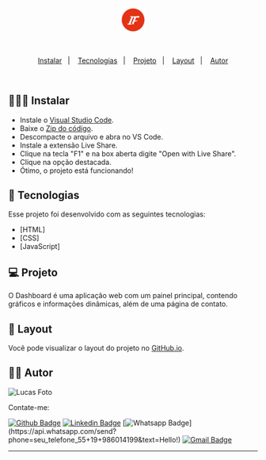 <p align="center">
  <img alt="IF Dashboard" src="images/if_icon.png" width="10%" =>
</p>

<br>

<p align="center">
  <a href="#-instalar">Instalar</a>&nbsp;&nbsp;&nbsp;|&nbsp;&nbsp;&nbsp;
  <a href="#-tecnologias">Tecnologias</a>&nbsp;&nbsp;&nbsp;|&nbsp;&nbsp;&nbsp;
  <a href="#-projeto">Projeto</a>&nbsp;&nbsp;&nbsp;|&nbsp;&nbsp;&nbsp;
  <a href="#-layout">Layout</a>&nbsp;&nbsp;&nbsp;|&nbsp;&nbsp;&nbsp;
  <a href="#-autor">Autor</a>
</p>

<br>

## 👨🏾‍💻 Instalar  

- Instale o [Visual Studio Code](https://code.visualstudio.com/).
- Baixe o [Zip do código](https://github.com/lucas-souza19/Dashboard-DWE/tree/master).
- Descompacte o arquivo e abra no VS Code.
- Instale a extensão Live Share.
- Clique na tecla "F1" e na box aberta digite "Open with Live Share".
- Clique na opção destacada.  
- Ótimo, o projeto está funcionando!



## 🚀 Tecnologias

Esse projeto foi desenvolvido com as seguintes tecnologias:

- [HTML]
- [CSS]
- [JavaScript]


## 💻 Projeto

O Dashboard é uma aplicação web com um painel principal, contendo gráficos e informações dinâmicas, além de uma página de contato. 

## 🔖 Layout

Você pode visualizar o layout do projeto no [GitHub.io](https://www.figma.com/file/UwFEntsHpHYJlHNQAQr4gA/Podcastr?node-id=160%3A2761).

## ✍🏾 Autor

<img src="https://avatars.githubusercontent.com/u/62265013?s=400&u=20edcf38588be64a829cb73e1ef715ce62da8de7&v=4" width="100px;" alt="Lucas Foto"/>

Contate-me:

[![Github Badge](https://img.shields.io/badge/-Github-000?style=flat-square&logo=Github&logoColor=white&link=https://github.com/lucas-souza19)](https://github.com/lucas-souza19)
[![Linkedin Badge](https://img.shields.io/badge/-LinkedIn-blue?style=flat-square&logo=Linkedin&logoColor=white&link=https://www.linkedin.com/in/lucas-souza19/)](https://www.linkedin.com/in/lucas-souza19/)
[![Whatsapp Badge](https://img.shields.io/badge/-Whatsapp-4CA143?style=flat-square&labelColor=4CA143&logo=whatsapp&logoColor=white&link=https://api.whatsapp.com/send?phone=seu_telefone_55+19+986014199&text=Hello!)](https://api.whatsapp.com/send?phone=seu_telefone_55+19+986014199&text=Hello!)
[![Gmail Badge](https://img.shields.io/badge/-Gmail-c14438?style=flat-square&logo=Gmail&logoColor=white&link=mailto:mailto:lucassouzacps19@gmail.com)](mailto:lucassouzacps19@gmail.com)

---

